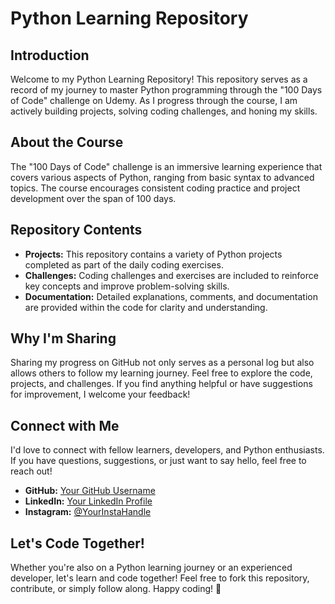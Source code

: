 # Python Learning Repository

## Introduction
Welcome to my Python Learning Repository! This repository serves as a record of my journey to master Python programming through the "100 Days of Code" challenge on Udemy. As I progress through the course, I am actively building projects, solving coding challenges, and honing my skills.

## About the Course
The "100 Days of Code" challenge is an immersive learning experience that covers various aspects of Python, ranging from basic syntax to advanced topics. The course encourages consistent coding practice and project development over the span of 100 days.

## Repository Contents
- **Projects:** This repository contains a variety of Python projects completed as part of the daily coding exercises.
- **Challenges:** Coding challenges and exercises are included to reinforce key concepts and improve problem-solving skills.
- **Documentation:** Detailed explanations, comments, and documentation are provided within the code for clarity and understanding.

## Why I'm Sharing
Sharing my progress on GitHub not only serves as a personal log but also allows others to follow my learning journey. Feel free to explore the code, projects, and challenges. If you find anything helpful or have suggestions for improvement, I welcome your feedback!

## Connect with Me
I'd love to connect with fellow learners, developers, and Python enthusiasts. If you have questions, suggestions, or just want to say hello, feel free to reach out!

- **GitHub:** [Your GitHub Username](https://github.com/DPICODER)
- **LinkedIn:** [Your LinkedIn Profile](https://www.linkedin.com/in/sai-varun-pannala-25105974/)
- **Instagram:** [@YourInstaHandle](https://www.instagram.com/sai.varun11/)

## Let's Code Together!
Whether you're also on a Python learning journey or an experienced developer, let's learn and code together! Feel free to fork this repository, contribute, or simply follow along. Happy coding! 🚀